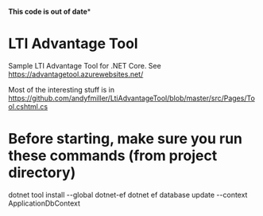 **This code is out of date***

# LTI Advantage Tool

Sample LTI Advantage Tool for .NET Core. See https://advantagetool.azurewebsites.net/

Most of the interesting stuff is in https://github.com/andyfmiller/LtiAdvantageTool/blob/master/src/Pages/Tool.cshtml.cs


# Before starting, make sure you run these commands (from project directory)
dotnet tool install --global dotnet-ef
dotnet ef database update --context ApplicationDbContext